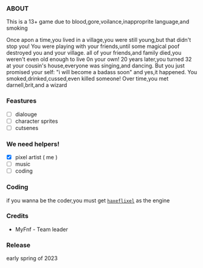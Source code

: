 ### ABOUT

This is a 13+ game due to blood,gore,voilance,inapproprite language,and smoking

Once apon a time,you lived in a village,you were still young,but that didn't stop you!
You were playing with your friends,until some magical poof destroyed you and your village.
all of your friends,and family died,you weren't even old enough to live 0n your own!
20 years later,you turned 32 at your cousin's house,everyone was singing,and dancing.
But you just promised your self: "i will become a badass soon" and yes,it happened.
You smoked,drinked,cussed,even killed someone! Over time,you met darnell,brit,and a wizard

### Feastures

- [ ] dialouge
- [ ] character sprites
- [ ] cutsenes

### We need helpers!

- [x] pixel artist ( me )
- [ ] music
- [ ] coding

### Coding

if you wanna be the coder,you must get [`haxeflixel`](https://haxeflixel.com/) as the engine

### Credits

* MyFnf - Team leader

### Release


early spring of 2023
